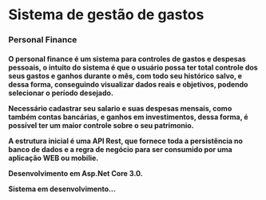 <h1>Sistema de gestão de gastos</h1>

<h3>Personal Finance</h3>

<h4>
<p>O personal finance é um sistema para controles de gastos e despesas pessoais, o intuito do sistema é que o usuário possa ter total controle dos seus gastos e ganhos durante o mês, com todo seu histórico salvo, e dessa forma, conseguindo visualizar dados reais e objetivos, podendo selecionar o período desejado.

<p>Necessário cadastrar seu salario e suas despesas mensais, como também contas bancárias, e ganhos em investimentos, dessa forma, é possível ter um maior controle sobre o seu patrimonio.

<p>A estrutura inicial é uma API Rest, que fornece toda a persistência no banco de dados e a regra de negócio para ser consumido por uma aplicação WEB ou mobilie.

<p> Desenvolvimento em Asp.Net Core 3.0.
  
<p>Sistema em desenvolvimento...
</h4>
